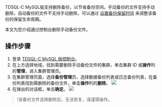 TDSQL-C MySQL版支持删除备份，以节省备份空间。手动备份的文件支持手动删除，自动备份的文件不支持手动删除，可以通过 [设置备份保留时间](https://cloud.tencent.com/document/product/1003/37932) 来调整该备份的保留生命周期。

本文为您介绍通过控制台删除手动备份文件。
 
## 操作步骤
1. 登录 [TDSQL-C MySQL 版控制台](https://console.cloud.tencent.com/cynosdb)。
2. 在上方选择地域，找到需要删除手动备份文件的集群，单击集群 ID 或**操作**列的**管理**，进入集群管理页。
3. 在集群管理页面，选择**备份管理**页，选择数据备份列表或日志备份列表，在备份列表找到需删除的备份文件，单击**操作**列的**删除**。
![](https://qcloudimg.tencent-cloud.cn/raw/fbb9d939853bc02d464b533ed3c40825.png)
4. 在弹出的对话框，单击**确定**。
![](https://qcloudimg.tencent-cloud.cn/raw/1302c5897157c508cdbaed775b9d7dbc.png)
>!该备份文件选择删除后，无法恢复，请谨慎操作。
